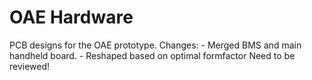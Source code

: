 # OAE Hardware

PCB designs for the OAE prototype.
Changes: 
    - Merged BMS and main handheld board.
    - Reshaped based on optimal formfactor
Need to be reviewed!
